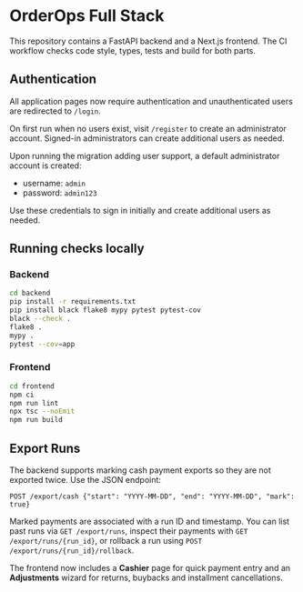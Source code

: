 # OrderOps Full Stack

This repository contains a FastAPI backend and a Next.js frontend. The CI workflow checks code style, types, tests and build for both parts.

## Authentication

All application pages now require authentication and unauthenticated users are redirected to `/login`.

On first run when no users exist, visit `/register` to create an administrator account.
Signed-in administrators can create additional users as needed.

Upon running the migration adding user support, a default administrator account is created:

- username: `admin`
- password: `admin123`

Use these credentials to sign in initially and create additional users as needed.


## Running checks locally

### Backend

```bash
cd backend
pip install -r requirements.txt
pip install black flake8 mypy pytest pytest-cov
black --check .
flake8 .
mypy .
pytest --cov=app
```

### Frontend

```bash
cd frontend
npm ci
npm run lint
npx tsc --noEmit
npm run build
```

## Export Runs

The backend supports marking cash payment exports so they are not exported twice.
Use the JSON endpoint:

```
POST /export/cash {"start": "YYYY-MM-DD", "end": "YYYY-MM-DD", "mark": true}
```

Marked payments are associated with a run ID and timestamp. You can list past
runs via `GET /export/runs`, inspect their payments with
`GET /export/runs/{run_id}`, or rollback a run using
`POST /export/runs/{run_id}/rollback`.

The frontend now includes a **Cashier** page for quick payment entry and an
**Adjustments** wizard for returns, buybacks and installment cancellations.

